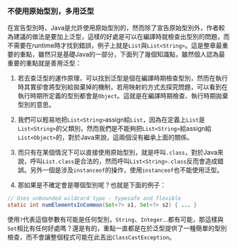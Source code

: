 ### 不使用原始型別，多用泛型

在宣告型別時，Java是允許使用原始型別的，然而除了宣告原始型別外，作者較為建議的做法是要加上泛型，這樣的好處是可以在編譯時就檢查出型別的問題，而不需要在runtime時才找到錯誤，例子上就是`List`與`List<String>`。這是整章最重要的重點，雖然只是基礎Java的一部分，下面列了幾個知識點，雖然個人認為最重要的重點就是善用泛型：

1. 若去查泛型的運作原理，可以找到泛型是個在編譯時期檢查型別，然而在執行時其實卻會將型別給拋棄掉的機制，若用映射的方式去探究問題，可以看到在執行時期所定義的型別都會是`Object`。這就是在編譯時期檢查、執行時期拋棄型別的意思。

2. 我們可以輕易地把`List<String>`assign給`List`，因為在定義上`List`是`List<String>`的父類別，然而我們是不能夠把`List<String>`給assign給`List<Object>`的，對於Java來說，這兩個沒有繼承上面的關係。

3. 而只有在某個情況下可以直接使用原始型別，就是呼叫`.class`，對於Java來說，呼叫`List.class`是合法的，然而呼叫`List<String>.class`反而會造成錯誤。另外一個是涉及`instanceof`的操作，使用`instanceof`也不能使用泛型。

4. 那如果是不確定會是哪個型別呢？也就是下面的例子：

``` Java
// Uses unbounded wildcard type - typesafe and flexible
static int numElementsInCommon(Set<?> s1, Set<?> s2) { ... }
```

使用`?`代表這個參數有可能是任何型別，`String`、`Integer`...都有可能，那這樣與`Set`相比有任何好處嗎？還是有的，重點一直都是在於泛型提供了一種簡單的型別檢查，而不會讓整個程式可能在此丟出`ClassCastException`。
